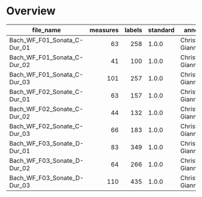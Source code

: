 

# Overview
|         file_name         |measures|labels|standard|     annotators      |reviewers|
|---------------------------|-------:|-----:|--------|---------------------|---------|
|Bach_WF_F01_Sonata_C-Dur_01|      63|   258|1.0.0   |Christos Giannopoulos|         |
|Bach_WF_F01_Sonata_C-Dur_02|      41|   100|1.0.0   |Christos Giannopoulos|         |
|Bach_WF_F01_Sonata_C-Dur_03|     101|   257|1.0.0   |Christos Giannopoulos|         |
|Bach_WF_F02_Sonate_C-Dur_01|      63|   157|1.0.0   |Christos Giannopoulos|         |
|Bach_WF_F02_Sonate_C-Dur_02|      44|   132|1.0.0   |Christos Giannopoulos|         |
|Bach_WF_F02_Sonate_C-Dur_03|      66|   183|1.0.0   |Christos Giannopoulos|         |
|Bach_WF_F03_Sonate_D-Dur_01|      83|   349|1.0.0   |Christos Giannopoulos|         |
|Bach_WF_F03_Sonate_D-Dur_02|      64|   266|1.0.0   |Christos Giannopoulos|         |
|Bach_WF_F03_Sonate_D-Dur_03|     110|   435|1.0.0   |Christos Giannopoulos|         |
